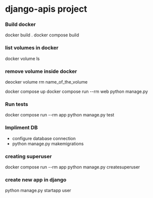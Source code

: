 # django-apis project

### Build docker
docker build .
docker compose build 

### list volumes in docker
docker volume ls

### remove volume inside docker
deocker volume rm name_of_the_volume

docker compose up
docker compose run --rm web python manage.py

### Run tests
docker compose run --rm app python manage.py test

### Impliment DB
- configure database connection
- python manage.py makemigrations

### creating superuser 
docker compose run --rm app python manage.py createsuperuser

### create new app in django
python manage.py startapp user

